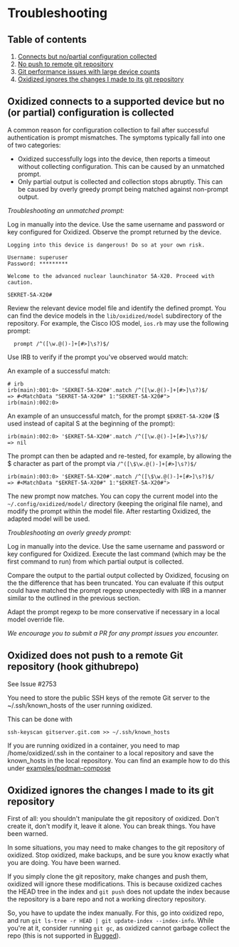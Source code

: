# Troubleshooting
## Table of contents
1. [Connects but no/partial configuration collected](#oxidized-connects-to-a-supported-device-but-no-or-partial-configuration-is-collected)
2. [No push to remote git repository](#oxidized-does-not-push-to-a-remote-git-repository-hook-githubrepo)
3. [Git performance issues with large device counts](#git-performance-issues-with-large-device-counts)
4. [Oxidized ignores the changes I made to its git repository](#oxidized-ignores-the-changes-i-made-to-its-git-repository)

## Oxidized connects to a supported device but no (or partial) configuration is collected

A common reason for configuration collection to fail after successful authentication is prompt mismatches. The symptoms typically fall into one of two categories:

* Oxidized successfully logs into the device, then reports a timeout without collecting configuration. This can be caused by an unmatched prompt.
* Only partial output is collected and collection stops abruptly. This can be caused by overly greedy prompt being matched against non-prompt output.

*Troubleshooting an unmatched prompt:*

Log in manually into the device. Use the same username and password or key configured for Oxidized. Observe the prompt returned by the device.

```text
Logging into this device is dangerous! Do so at your own risk.

Username: superuser
Password: *********

Welcome to the advanced nuclear launchinator 5A-X20. Proceed with caution.

SEKRET-5A-X20#
```

Review the relevant device model file and identify the defined prompt. You can
find the device models in the `lib/oxidized/model` subdirectory of the
repository. For example, the Cisco IOS model, `ios.rb` may use the following
prompt:

```text
  prompt /^([\w.@()-]+[#>]\s?)$/
```

Use IRB to verify if the prompt you've observed would match:

An example of a successful match:

```shell
# irb
irb(main):001:0> 'SEKRET-5A-X20#'.match /^([\w.@()-]+[#>]\s?)$/
=> #<MatchData "SEKRET-5A-X20#" 1:"SEKRET-5A-X20#">
irb(main):002:0>
```

An example of an unsuccessful match, for the prompt `$EKRET-5A-X20#` ($ used instead of capital S at the beginning of the prompt):

```shell
irb(main):002:0> '$EKRET-5A-X20#'.match /^([\w.@()-]+[#>]\s?)$/
=> nil
```

The prompt can then be adapted and re-tested, for example, by allowing the $ character as part of the prompt via `/^([\$\w.@()-]+[#>]\s?)$/`

```shell
irb(main):003:0> '$EKRET-5A-X20#'.match /^([\$\w.@()-]+[#>]\s?)$/
=> #<MatchData "$EKRET-5A-X20#" 1:"$EKRET-5A-X20#">
```

The new prompt now matches. You can copy the current model into the `~/.config/oxidized/model/` directory (keeping the original file name), and modify the prompt within the model file. After restarting Oxidized, the adapted model will be used.

*Troubleshooting an overly greedy prompt:*

Log in manually into the device. Use the same username and password or key configured for Oxidized. Execute the last command (which may be the first command to run) from which partial output is collected.

Compare the output to the partial output collected by Oxidized, focusing on the the difference that has been truncated. You can evaluate if this output could have matched the prompt regexp unexpectedly with IRB in a manner similar to the outlined in the previous section.

Adapt the prompt regexp to be more conservative if necessary in a local model override file.

*We encourage you to submit a PR for any prompt issues you encounter.*

## Oxidized does not push to a remote Git repository (hook githubrepo)
See Issue #2753

You need to store the public SSH keys of the remote Git server to the ~/.ssh/known_hosts
of the user running oxidized.

This can be done with
```shell
ssh-keyscan gitserver.git.com >> ~/.ssh/known_hosts
```

If you are running oxidized in a container, you need to map /home/oxidized/.ssh in the
container to a local repository and save the known_hosts in the local repository. You can
find an example how to do this under [examples/podman-compose](/examples/podman-compose/)

## Oxidized ignores the changes I made to its git repository
First of all: you shouldn't manipulate the git repository of oxidized. Don't
create it, don't modify it, leave it alone. You can break things. You have
been warned.

In some situations, you may need to make changes to the git repository of
oxidized. Stop oxidized, make backups, and be sure you know exactly what you
are doing. You have been warned.

If you simply clone the git repository, make changes and push them, oxidized
will ignore these modifications. This is because oxidized caches the HEAD tree
in the index and `git push` does not update the index because the repository is
a bare repo and not a working directory repository.

So, you have to update the index manually. For this, go into oxidized repo, and
run `git ls-tree -r HEAD | git update-index --index-info`. While you're at it,
consider running `git gc`, as oxidized cannot garbage collect the repo (this
is not supported in [Rugged](https://github.com/libgit2/rugged)).
